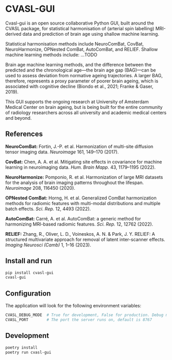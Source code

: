 # CVASL-GUI

Cvasl-gui is an open source collaborative Python GUI, built around the CVASL package, for statistical harmonisation of (arterial spin labelling) MRI-derived data and prediction of brain age using shallow machine learning.

Statistical harmonisation methods include NeuroComBat, CovBat, NeuroHarmonize, OPNested ComBat, AutoComBat, and RELIEF.
Shallow machine learning methods include: ...TODO

Brain age machine learning methods, and the difference between the predicted and the chronological age—the brain age gap (BAG)—can be used to assess deviation from normative ageing trajectories. A larger BAG, therefore, represents a proxy parameter of poorer brain ageing, which is associated with cognitive decline (Biondo et al., 2021; Franke & Gaser, 2019).

This GUI supports the ongoing research at University of Amsterdam Medical Center on brain ageing, but is being built for the entire community of radiology researchers across all university and academic medical centers and beyond.

## References

**NeuroComBat:** Fortin, J.-P. et al. Harmonization of multi-site diffusion tensor imaging data. *Neuroimage* 161, 149–170 (2017).

**CovBat:** Chen, A. A. et al. Mitigating site effects in covariance for machine learning in neuroimaging data. *Hum. Brain Mapp.* 43, 1179–1195 (2022).

**NeuroHarmonize:** Pomponio, R. et al. Harmonization of large MRI datasets for the analysis of brain imaging patterns throughout the lifespan. *Neuroimage* 208, 116450 (2020).

**OPNested ComBat:** Horng, H. et al. Generalized ComBat harmonization methods for radiomic features with multi-modal distributions and multiple batch effects. *Sci. Rep.* 12, 4493 (2022).

**AutoComBat:** Carré, A. et al. AutoComBat: a generic method for harmonizing MRI-based radiomic features. *Sci. Rep.* 12, 12762 (2022).

**RELIEF:** Zhang, R., Oliver, L. D., Voineskos, A. N. & Park, J. Y. RELIEF: A structured multivariate approach for removal of latent inter-scanner effects. *Imaging Neurosci (Camb)* 1, 1–16 (2023).

## Install and run

```bash
pip install cvasl-gui
cvasl-gui
```

## Configuration

The application will look for the following environment variables:

```bash
CVASL_DEBUG_MODE  # True for development, False for production. Debug mode will show the Dash debug console on the page. In production mode, the browser will be automatically opened.
CVASL_PORT        # The port the server runs on, default is 8767
```

## Development

```bash
poetry install
poetry run cvasl-gui
```
